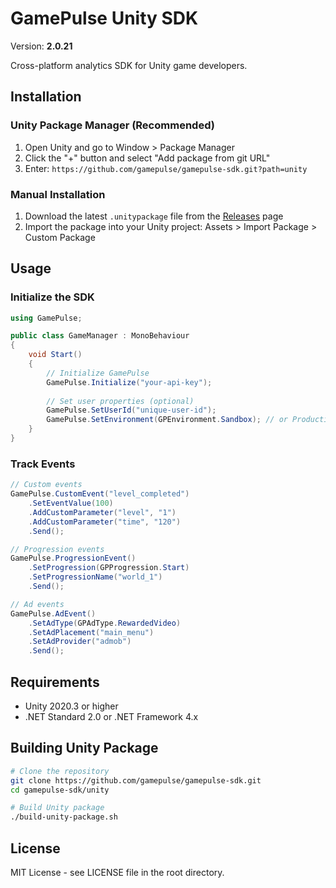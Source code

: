 # GamePulse Unity SDK

Version: **2.0.21**

Cross-platform analytics SDK for Unity game developers.

## Installation

### Unity Package Manager (Recommended)

1. Open Unity and go to Window > Package Manager
2. Click the "+" button and select "Add package from git URL"
3. Enter: `https://github.com/gamepulse/gamepulse-sdk.git?path=unity`

### Manual Installation

1. Download the latest `.unitypackage` file from the [Releases](https://github.com/gamepulse/gamepulse-sdk/releases) page
2. Import the package into your Unity project: Assets > Import Package > Custom Package

## Usage

### Initialize the SDK

```csharp
using GamePulse;

public class GameManager : MonoBehaviour
{
    void Start()
    {
        // Initialize GamePulse
        GamePulse.Initialize("your-api-key");
        
        // Set user properties (optional)
        GamePulse.SetUserId("unique-user-id");
        GamePulse.SetEnvironment(GPEnvironment.Sandbox); // or Production
    }
}
```

### Track Events

```csharp
// Custom events
GamePulse.CustomEvent("level_completed")
    .SetEventValue(100)
    .AddCustomParameter("level", "1")
    .AddCustomParameter("time", "120")
    .Send();

// Progression events
GamePulse.ProgressionEvent()
    .SetProgression(GPProgression.Start)
    .SetProgressionName("world_1")
    .Send();

// Ad events
GamePulse.AdEvent()
    .SetAdType(GPAdType.RewardedVideo)
    .SetAdPlacement("main_menu")
    .SetAdProvider("admob")
    .Send();
```

## Requirements

- Unity 2020.3 or higher
- .NET Standard 2.0 or .NET Framework 4.x

## Building Unity Package

```bash
# Clone the repository
git clone https://github.com/gamepulse/gamepulse-sdk.git
cd gamepulse-sdk/unity

# Build Unity package
./build-unity-package.sh
```

## License

MIT License - see LICENSE file in the root directory.